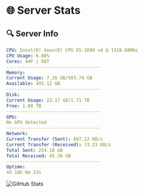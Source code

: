 # 🌐 Server Stats
## 🔍 Server Info
```yaml
CPU: Intel(R) Xeon(R) CPU E5-2699 v4 @ 1318.88MHz
CPU Usage: 6.80%
Cores: 44P | 88T
-----------------------------------
Memory:
Current Usage: 7.26 GB/503.74 GB
Available: 493.12 GB
-----------------------------------
Disk:
Current Usage: 23.17 GB/1.71 TB
Free: 1.60 TB
-----------------------------------
GPU:
No GPU detected
-----------------------------------
Network:
Current Transfer (Sent): 687.22 KB/s
Current Transfer (Received): 73.23 KB/s
Total Sent: 254.18 GB
Total Received: 45.36 GB
-----------------------------------
Uptime:
4d 18h 8m 23s
```
![GitHub Stats](https://img.shields.io/badge/Updated-2025-04-24_11:17:11-blue)